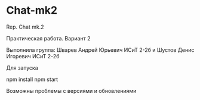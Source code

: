 # Chat-mk2
Rep. Chat mk.2

Практическая работа. Вариант 2

Выполнила группа: Шварев Андрей Юрьевич ИСиТ 2-2б и Шустов Денис Игоревич ИСиТ 2-2б

 Для запуска
 
  npm install
  npm start
  
  Возможны проблемы с версиями и обновлениями
